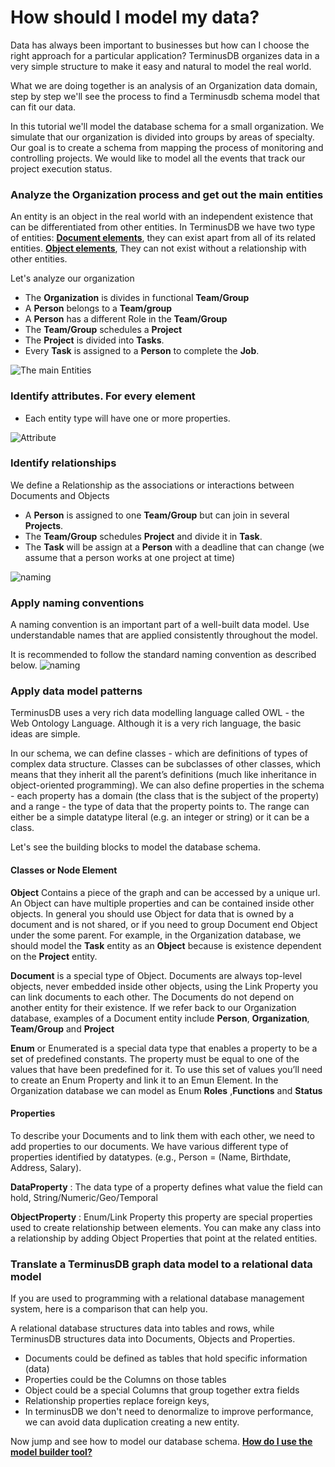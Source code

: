 # How should I model my data? 

Data has always been important to businesses but how can I choose the right approach for a particular application? TerminusDB organizes data in a very simple structure to make it easy and natural to model the real world.

What we are doing together is an analysis of an Organization data domain, step by step we'll see the process to find a Terminusdb schema model that can fit our data.

In this tutorial we'll model the database schema for a small organization. We simulate that our organization is divided into groups by areas of specialty. Our goal is to create a schema from mapping the process of monitoring and controlling projects. We would like to model all the events that track our project execution status.


### Analyze the Organization process and get out the main entities

An entity is an object in the real world with an independent existence that can be differentiated from other entities. 
In TerminusDB we have two type of entities: [**Document elements**](#classes-or-node-element), they can exist apart from all of its related entities. [**Object elements**](#classes-or-node-element), They can not exist without a relationship with other entities.

Let's analyze our organization

* The **Organization** is divides in functional **Team/Group**
* A **Person** belongs to a **Team/group**
* A **Person** has a different Role in the **Team/Group**
* The **Team/Group** schedules a **Project**
* The **Project** is divided into **Tasks**.
* Every **Task** is assigned to a **Person** to complete the **Job**.

![The main Entities](https://assets.terminusdb.com/docs/model_org01.png)


### Identify attributes. For every element

* Each entity type will have one or more properties.

![Attribute](https://assets.terminusdb.com/docs/model_org02.png)

### Identify relationships

We define a Relationship as the associations or interactions between Documents and Objects

* A **Person** is assigned to one **Team/Group** but can join in several **Projects**.
* The **Team/Group** schedules **Project** and divide it in **Task**. 
* The **Task** will be assign at a **Person** with a deadline that can change (we assume that a person works at one project at time)

![naming](https://assets.terminusdb.com/docs/model_org03.png)

### Apply naming conventions
A naming convention is an important part of a well-built data model.
Use understandable names that are applied consistently throughout the model.

It is recommended to follow the standard naming convention as described below.
![naming](https://assets.terminusdb.com/docs/model_org04.png)

### Apply data model patterns

TerminusDB uses a very rich data modelling language called OWL - the Web Ontology Language. Although it is a very rich language, the basic ideas are simple.

In our schema, we can define classes - which are definitions of types of complex data structure. Classes can be subclasses of other classes, which means that they inherit all the parent’s definitions (much like inheritance in object-oriented programming). We can also define properties in the schema - each property has a domain (the class that is the subject of the property) and a range - the type of data that the property points to. The range can either be a simple datatype literal (e.g. an integer or string) or it can be a class.

Let's see the building blocks to model the database schema.

#### Classes or Node Element

**Object** Contains a piece of the graph and can be accessed by a unique url. An Object can have multiple properties and can be contained inside other objects. In general you should use Object for data that is owned by a document and is not shared, or if you need to group Document end Object under the some parent. For example, in the Organization database, we should model the **Task** entity as an **Object** because is existence dependent on the **Project** entity.

**Document** is a special type of Object. Documents are always top-level objects, never embedded inside other objects, using the Link Property you can link documents to each other.
The Documents do not depend on another entity for their existence. If we refer back to our Organization database, examples of a Document entity include **Person**, **Organization**,
**Team/Group** and **Project**

**Enum** or Enumerated is a special data type that enables a property to be a set of predefined constants. The property must be equal to one of the values that have been predefined for it. To use this set of values you’ll need to create an Enum Property and link it to an Emun Element.
In the Organization database we can model as Enum **Roles** ,**Functions** and **Status**


#### Properties

To describe your Documents and to link them with each other, we need to add properties to our documents. We have various different type of properties identified by datatypes.
(e.g., Person = (Name, Birthdate, Address, Salary).

**DataProperty** : The data type of a property defines what value the field can hold, 
                    String/Numeric/Geo/Temporal 

**ObjectProperty** : Enum/Link Property this property are special properties used to create relationship between elements. You can make any class into a relationship by adding Object Properties that point at the related entities.


### Translate a TerminusDB graph data model to a relational data model

If you are used to programming with a relational database management system, here is a comparison that can help you. 

A relational database structures data into tables and rows, while TerminusDB structures data into Documents, Objects and Properties.

* Documents could be defined as tables that hold specific information (data)
* Properties could be the Columns on those tables
* Object could be a special Columns that group together extra fields
* Relationship properties replace foreign keys, 
* In terminusDB we don't need to denormalize to improve performance, we can avoid data duplication creating a new entity.

Now jump and see how to model our database schema. [**How do I use the model builder tool?**](#/Explanation/MODELHOW02)
















